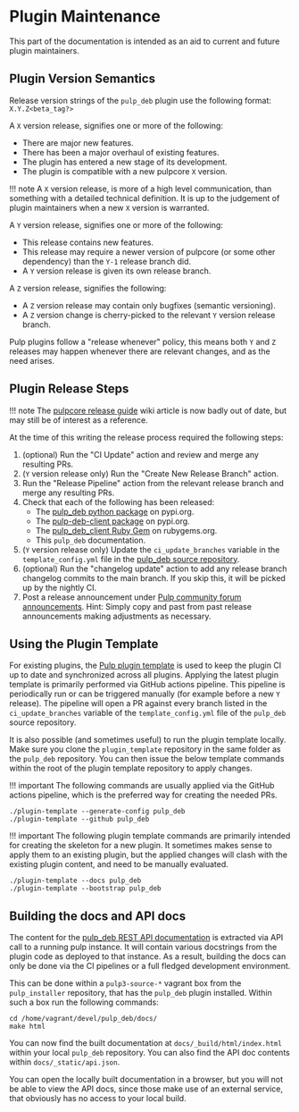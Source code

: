 # Plugin Maintenance

This part of the documentation is intended as an aid to current and future plugin maintainers.

## Plugin Version Semantics

Release version strings of the `pulp_deb` plugin use the following format: `X.Y.Z<beta_tag?>`

A `X` version release, signifies one or more of the following:

- There are major new features.
- There has been a major overhaul of existing features.
- The plugin has entered a new stage of its development.
- The plugin is compatible with a new pulpcore `X` version.

!!! note
    A `X` version release, is more of a high level communication, than something with a detailed technical definition.
    It is up to the judgement of plugin maintainers when a new `X` version is warranted.


A `Y` version release, signifies one or more of the following:

- This release contains new features.
- This release may require a newer version of pulpcore (or some other dependency) than the `Y-1` release branch did.
- A `Y` version release is given its own release branch.

A `Z` version release, signifies the following:

- A `Z` version release may contain only bugfixes (semantic versioning).
- A `Z` version change is cherry-picked to the relevant `Y` version release branch.

Pulp plugins follow a "release whenever" policy, this means both `Y` and `Z` releases may happen whenever there are relevant changes, and as the need arises.

## Plugin Release Steps

!!! note
    The [pulpcore release guide](https://pulp.plan.io/projects/pulp/wiki/Release_Guide) wiki article is now badly out of date, but may still be of interest as a reference.


At the time of this writing the release process required the following steps:

1. (optional) Run the "CI Update" action and review and merge any resulting PRs.
2. (`Y` version release only) Run the "Create New Release Branch" action.
3. Run the "Release Pipeline" action from the relevant release branch and merge any resulting PRs.
4. Check that each of the following has been released:
   * The [pulp_deb python package](https://pypi.org/project/pulp-deb/) on pypi.org.
   * The [pulp-deb-client package](https://pypi.org/project/pulp-deb-client) on pypi.org.
   * The [pulp_deb_client Ruby Gem](https://rubygems.org/gems/pulp_deb_client) on rubygems.org.
   * This `pulp_deb` documentation.
5. (`Y` version release only) Update the `ci_update_branches` variable in the `template_config.yml` file in the [pulp_deb source repository](https://github.com/pulp/pulp_deb).
6. (optional) Run the "changelog update" action to add any release branch changelog commits to the main branch.
   If you skip this, it will be picked up by the nightly CI.
7. Post a release announcement under [Pulp community forum announcements](https://discourse.pulpproject.org/c/announcements/6).
   Hint: Simply copy and past from past release announcements making adjustments as necessary.


## Using the Plugin Template

For existing plugins, the [Pulp plugin template](https://github.com/pulp/plugin_template) is used to keep the plugin CI up to date and synchronized across all plugins.
Applying the latest plugin template is primarily performed via GitHub actions pipeline.
This pipeline is periodically run or can be triggered manually (for example before a new `Y` release).
The pipeline will open a PR against every branch listed in the `ci_update_branches` variable of the `template_config.yml` file of the `pulp_deb` source repository.

It is also possible (and sometimes useful) to run the plugin template locally.
Make sure you clone the `plugin_template` repository in the same folder as the `pulp_deb` repository.
You can then issue the below template commands within the root of the plugin template repository to apply changes.

!!! important
    The following commands are usually applied via the GitHub actions pipeline, which is the preferred way for creating the needed PRs.

```none
./plugin-template --generate-config pulp_deb
./plugin-template --github pulp_deb
```

!!! important
    The following plugin template commands are primarily intended for creating the skeleton for a new plugin.
    It sometimes makes sense to apply them to an existing plugin, but the applied changes will clash with the existing plugin content, and need to be manually evaluated.

```none
./plugin-template --docs pulp_deb
./plugin-template --bootstrap pulp_deb
```

## Building the docs and API docs

The content for the [pulp_deb REST API documentation](https://staging-docs.pulpproject.org/pulp_deb/changes/) is extracted via API call to a running pulp instance.
It will contain various docstrings from the plugin code as deployed to that instance.
As a result, building the docs can only be done via the CI pipelines or a full fledged development environment.

This can be done within a `pulp3-source-*` vagrant box from the `pulp_installer` repository, that has the `pulp_deb` plugin installed.
Within such a box run the following commands:

```none
cd /home/vagrant/devel/pulp_deb/docs/
make html
```

You can now find the built documentation at `docs/_build/html/index.html` within your local `pulp_deb` repository.
You can also find the API doc contents within `docs/_static/api.json`.

You can open the locally built documentation in a browser, but you will not be able to view the API docs, since those make use of an external service, that obviously has no access to your local build.
